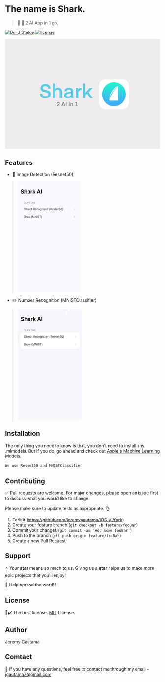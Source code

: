 # The name is Shark. 

> 📱 🦈 2 AI App in 1 go. 

[![Build Status](https://img.shields.io/travis/npm/cli/latest.svg)](https://travis-ci.org/npm/cli)
[![license](https://img.shields.io/github/license/mashape/apistatus.svg)](LICENSE)

![](images/sharkPoster.jpg)

## Features
- 🌇 Image Detection (Resnet50) 

>![](images/recognizer.gif)

- ✏️ Number Recognition (MNISTClassifier)

>![](images/draw.gif)

## Installation
The only thing you need to know is that, you don't need to install any .mlmodels. But if you do, go ahead and check out [Apple's Machine Learning Models](https://developer.apple.com/machine-learning/models/).
```bash
We use Resnet50 and MNISTClassifier
```

## Contributing
✅ Pull requests are welcome. For major changes, please open an issue first to discuss what you would like to change.

Please make sure to update tests as appropriate. 👌

1. Fork it (<https://github.com/jeremygautama/IOS-Ai/fork>)
2. Create your feature branch (`git checkout -b feature/fooBar`)
3. Commit your changes (`git commit -am 'Add some fooBar'`)
4. Push to the branch (`git push origin feature/fooBar`)
5. Create a new Pull Request

## Support
⭐️ Your **star** means so much to us. Giving us a **star** helps us to make more epic projects that you'll enjoy!

📢 Help spread the word!!!

## License
📄✔️ The best license. [MIT](https://github.com/jeremygautama/IOS-Ai/blob/master/LICENSE.md) License.

## Author
Jeremy Gautama

## Comtact
👤 If you have any questions, feel free to contact me through my email - jgautama7@gmail.com

